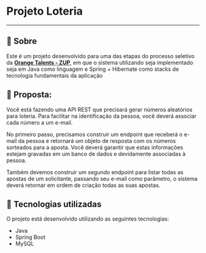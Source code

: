 # Projeto Loteria

--- 

## 📖 Sobre 

Este é um projeto desenvolvido para uma das etapas do processo seletivo da **[Orange Talents - ZUP](https://www.zup.com.br/orange-talents)**, em que o sistema utilizando seja implementado seja em Java como linguagem e Spring + Hibernate como stacks de tecnologia fundamentais da aplicação

## :wrench: Proposta:

Você está fazendo uma API REST que precisará gerar números aleatórios para loteria. Para facilitar na identificação da pessoa, você deverá associar cada número a um e-mail.

No primeiro passo, precisamos construir um endpoint que receberá o e-mail da pessoa e retornará um objeto de resposta com os números sorteados para a aposta. Você deverá garantir que estas informações estejam gravadas em um banco de dados e devidamente associadas à pessoa.

Também devemos construir um segundo endpoint para listar todas as apostas de um solicitante, passando seu e-mail como parâmetro, o sistema deverá retornar em ordem de criação todas as suas apostas.

## 🚀 Tecnologias utilizadas

O projeto está desenvolvido utilizando as seguintes tecnologias:

- Java
- Spring Boot 
- MySQL


